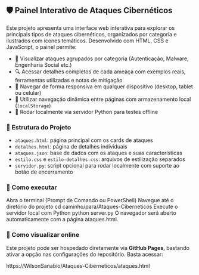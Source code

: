 ## 🛡️ Painel Interativo de Ataques Cibernéticos

Este projeto apresenta uma interface web interativa para explorar os principais tipos de ataques cibernéticos, organizados por categoria e ilustrados com ícones temáticos. Desenvolvido com HTML, CSS e JavaScript, o painel permite:

- 📂 Visualizar ataques agrupados por categoria (Autenticação, Malware, Engenharia Social etc.)
- 🔍 Acessar detalhes completos de cada ameaça com exemplos reais, ferramentas utilizadas e notas de mitigação
- 📱 Navegar de forma responsiva em qualquer dispositivo (desktop, tablet ou celular)
- 🧠 Utilizar navegação dinâmica entre páginas com armazenamento local (`localStorage`)
- 🧪 Rodar localmente via servidor Python para testes offline

### 📁 Estrutura do Projeto

- `ataques.html`: página principal com os cards de ataques
- `detalhes.html`: página de detalhes individuais
- `ataques.json`: base de dados com os ataques e suas características
- `estilo.css` e `estilo-detalhes.css`: arquivos de estilização separados
- `servidor.py`: script opcional para rodar localmente com suporte ao botão de encerramento

### 🚀 Como executar
Abra o terminal (Prompt de Comando ou PowerShell)
Navegue até o diretório do projeto
cd caminho/para/Ataques-Ciberneticos
Execute o servidor local com Python
python server.py
O navegador será aberto automaticamente com a página ataques.html.

### 🚀 Como visualizar online

Este projeto pode ser hospedado diretamente via **GitHub Pages**, bastando ativar a opção nas configurações do repositório. Basta acessar:

https://WilsonSanabio/Ataques-Ciberneticos/ataques.html
